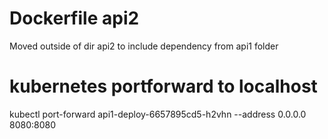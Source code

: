 # Dockerfile api2
Moved outside of dir api2 to include dependency from api1 folder

# kubernetes portforward to localhost
kubectl port-forward api1-deploy-6657895cd5-h2vhn --address 0.0.0.0 8080:8080
